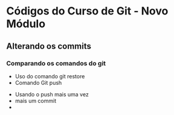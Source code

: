 # Códigos do Curso de Git - Novo Módulo

## Alterando os commits

### Comparando os comandos do git

* Uso do comando git restore
* Comando Git push
- Usando o push mais uma vez
- mais um commit
-
